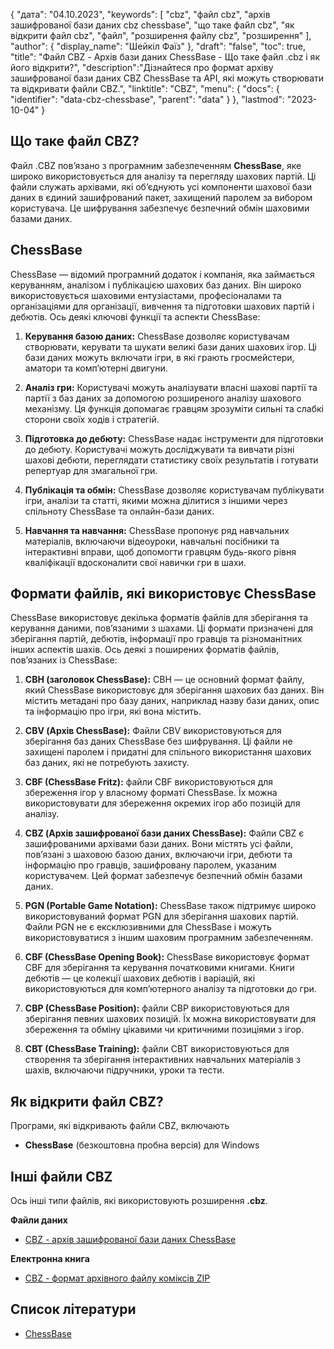 {
"дата": "04.10.2023",
  "keywords": [
"cbz",
"файл cbz",
"архів зашифрованої бази даних cbz chessbase",
"що таке файл cbz",
"як відкрити файл cbz",
"файл",
"розширення файлу cbz",
"розширення"
],
  "author": {
"display_name": "Шейкіл Фаїз"
},
"draft": "false",
"toc": true,
"title": "Файл CBZ - Архів бази даних ChessBase - Що таке файл .cbz і як його відкрити?",
  "description":"Дізнайтеся про формат архіву зашифрованої бази даних CBZ ChessBase та API, які можуть створювати та відкривати файли CBZ.",
"linktitle": "CBZ",
  "menu": {
    "docs": {
      "identifier": "data-cbz-chessbase",
      "parent": "data"
}
},
"lastmod": "2023-10-04"
}

## Що таке файл CBZ?

Файл .CBZ пов’язано з програмним забезпеченням **ChessBase**, яке широко використовується для аналізу та перегляду шахових партій. Ці файли служать архівами, які об’єднують усі компоненти шахової бази даних в єдиний зашифрований пакет, захищений паролем за вибором користувача. Це шифрування забезпечує безпечний обмін шаховими базами даних.

## ChessBase

ChessBase — відомий програмний додаток і компанія, яка займається керуванням, аналізом і публікацією шахових баз даних. Він широко використовується шаховими ентузіастами, професіоналами та організаціями для організації, вивчення та підготовки шахових партій і дебютів. Ось деякі ключові функції та аспекти ChessBase:

1. **Керування базою даних:** ChessBase дозволяє користувачам створювати, керувати та шукати великі бази даних шахових ігор. Ці бази даних можуть включати ігри, в які грають гросмейстери, аматори та комп’ютерні двигуни.
    












2. **Аналіз гри:** Користувачі можуть аналізувати власні шахові партії та партії з баз даних за допомогою розширеного аналізу шахового механізму. Ця функція допомагає гравцям зрозуміти сильні та слабкі сторони своїх ходів і стратегій.
    












3. **Підготовка до дебюту:** ChessBase надає інструменти для підготовки до дебюту. Користувачі можуть досліджувати та вивчати різні шахові дебюти, переглядати статистику своїх результатів і готувати репертуар для змагальної гри.
    












4. **Публікація та обмін:** ChessBase дозволяє користувачам публікувати ігри, аналізи та статті, якими можна ділитися з іншими через спільноту ChessBase та онлайн-бази даних.
    












5. **Навчання та навчання:** ChessBase пропонує ряд навчальних матеріалів, включаючи відеоуроки, навчальні посібники та інтерактивні вправи, щоб допомогти гравцям будь-якого рівня кваліфікації вдосконалити свої навички гри в шахи.

## Формати файлів, які використовує ChessBase

ChessBase використовує декілька форматів файлів для зберігання та керування даними, пов’язаними з шахами. Ці формати призначені для зберігання партій, дебютів, інформації про гравців та різноманітних інших аспектів шахів. Ось деякі з поширених форматів файлів, пов’язаних із ChessBase:

1. **CBH (заголовок ChessBase):** CBH — це основний формат файлу, який ChessBase використовує для зберігання шахових баз даних. Він містить метадані про базу даних, наприклад назву бази даних, опис та інформацію про ігри, які вона містить.
    












2. **CBV (Архів ChessBase):** Файли CBV використовуються для зберігання баз даних ChessBase без шифрування. Ці файли не захищені паролем і придатні для спільного використання шахових баз даних, які не потребують захисту.
    












3. **CBF (ChessBase Fritz):** файли CBF використовуються для збереження ігор у власному форматі ChessBase. Їх можна використовувати для збереження окремих ігор або позицій для аналізу.
    












4. **CBZ (Архів зашифрованої бази даних ChessBase):** Файли CBZ є зашифрованими архівами бази даних. Вони містять усі файли, пов’язані з шаховою базою даних, включаючи ігри, дебюти та інформацію про гравців, зашифровану паролем, указаним користувачем. Цей формат забезпечує безпечний обмін базами даних.
    












5. **PGN (Portable Game Notation):** ChessBase також підтримує широко використовуваний формат PGN для зберігання шахових партій. Файли PGN не є ексклюзивними для ChessBase і можуть використовуватися з іншим шаховим програмним забезпеченням.
    












6. **CBF (ChessBase Opening Book):** ChessBase використовує формат CBF для зберігання та керування початковими книгами. Книги дебютів — це колекції шахових дебютів і варіацій, які використовуються для комп’ютерного аналізу та підготовки до гри.
    












7. **CBP (ChessBase Position):** файли CBP використовуються для зберігання певних шахових позицій. Їх можна використовувати для збереження та обміну цікавими чи критичними позиціями з ігор.
    












8. **CBT (ChessBase Training):** файли CBT використовуються для створення та зберігання інтерактивних навчальних матеріалів з шахів, включаючи підручники, уроки та тести.
    












## Як відкрити файл CBZ?

Програми, які відкривають файли CBZ, включають

- **ChessBase** (безкоштовна пробна версія) для Windows

## Інші файли CBZ

Ось інші типи файлів, які використовують розширення **.cbz**.

**Файли даних**
- [CBZ - архів зашифрованої бази даних ChessBase](/uk/data/cbz-chessbase/)

**Електронна книга**
- [CBZ - формат архівного файлу коміксів ZIP](/uk/ebook/cbz/)

## Список літератури
* [ChessBase](https://en.wikipedia.org/wiki/ChessBase)

